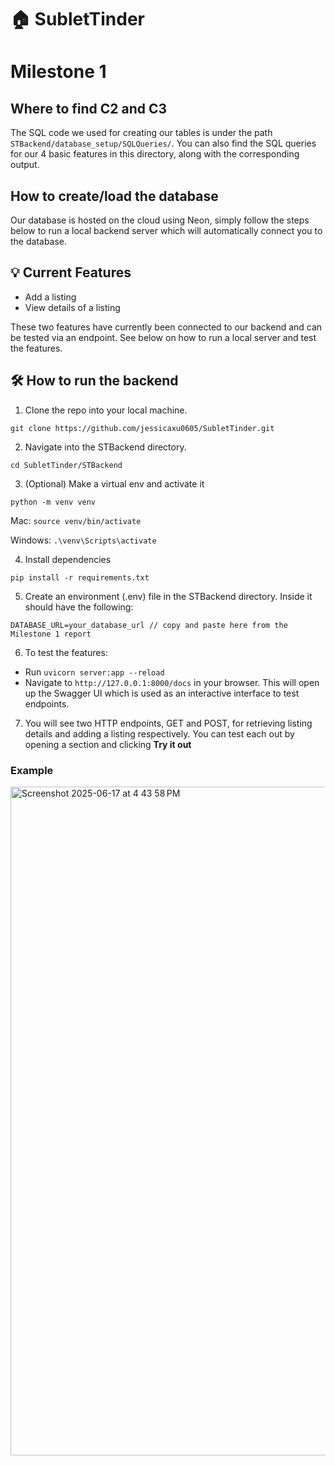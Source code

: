 # 🏠 SubletTinder

# Milestone 1
## Where to find C2 and C3
The SQL code we used for creating our tables is under the path `STBackend/database_setup/SQLQueries/`. You can also find the SQL queries for our 4 basic features in this directory, along with the corresponding output.

## How to create/load the database
Our database is hosted on the cloud using Neon, simply follow the steps below to run a local backend server which will automatically connect you to the database.

## 💡 Current Features
- Add a listing
- View details of a listing

These two features have currently been connected to our backend and can be tested via an endpoint. See below on how to run a local server and test the features.

## 🛠️ How to run the backend
1. Clone the repo into your local machine.
```
git clone https://github.com/jessicaxu0605/SubletTinder.git
```

2. Navigate into the STBackend directory.
```
cd SubletTinder/STBackend
```

3. (Optional) Make a virtual env and activate it
```
python -m venv venv
```
   Mac: `source venv/bin/activate`
   
   Windows: `.\venv\Scripts\activate`

4. Install dependencies
```
pip install -r requirements.txt
```

5. Create an environment (.env) file in the STBackend directory. Inside it should have the following:
```
DATABASE_URL=your_database_url // copy and paste here from the Milestone 1 report
```

6. To test the features:
- Run `uvicorn server:app --reload` 
- Navigate to `http://127.0.0.1:8000/docs` in your browser. This will open up the Swagger UI which is used as an interactive interface to test endpoints.

7. You will see two HTTP endpoints, GET and POST, for retrieving listing details and adding a listing respectively. You can test each out by opening a section and clicking **Try it out**

### Example
<img width="1070" alt="Screenshot 2025-06-17 at 4 43 58 PM" src="https://github.com/user-attachments/assets/c126ccd3-b893-48bf-88e1-e162d280d99d" />


